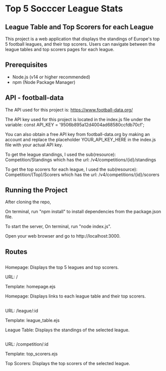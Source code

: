# Top 5 Socccer League Stats

## League Table and Top Scorers for each League

This project is a web application that displays the standings of Europe's top 5 football leagues, and their top scorers. Users can navigate between the league tables and top scorers pages for each league.

## Prerequisites

- Node.js (v14 or higher recommended)
- npm (Node Package Manager)

## API - football-data

The API used for this project is: https://www.football-data.org/

The API key used for this project is located in the index.js file under the variable: const API_KEY = '9506b895a12d4004ad68580ccfdb70cf';

You can also obtain a free API key from football-data.org by making an account and replace the placeholder YOUR_API_KEY_HERE in the index.js file with your actual API key.

To get the league standings, I used the sub(resource): Competition/Standings which has the url: /v4/competitions/{id}/standings

To get the top scorers for each league, I used the sub(resource): Competition/(Top)/Scorers which has the url: /v4/competitions/{id}/scorers

## Running the Project

After cloning the repo,

On terminal, run "npm install" to install dependencies from the package.json file.

To start the server, On terminal, run "node index.js".

Open your web browser and go to http://localhost:3000.

## Routes

##

Homepage: Displays the top 5 leagues and top scorers.

URL: /

Template: homepage.ejs

Homepage: Displays links to each league table and their top scorers.

##

URL: /league/:id

Template: league_table.ejs

League Table: Displays the standings of the selected league.

##

URL: /competition/:id

Template: top_scorers.ejs

Top Scorers: Displays the top scorers of the selected league.
